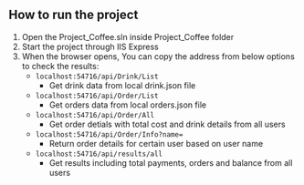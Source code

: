 ## How to run the project

1. Open the Project_Coffee.sln inside Project_Coffee folder
2. Start the project through IIS Express
3. When the browser opens, You can copy the address from below options to check the results:
	- `localhost:54716/api/Drink/List`
        - Get drink data from local drink.json file
	- `localhost:54716/api/Order/List`
        - Get orders data from local orders.json file
    - `localhost:54716/api/Order/All`  
        - Get order detials with total cost and drink details from all users
	- `localhost:54716/api/Order/Info?name=`
        - Return order details for certain user based on user name
    - `localhost:54716/api/results/all`
        - Get results including total payments, orders and balance from all users
